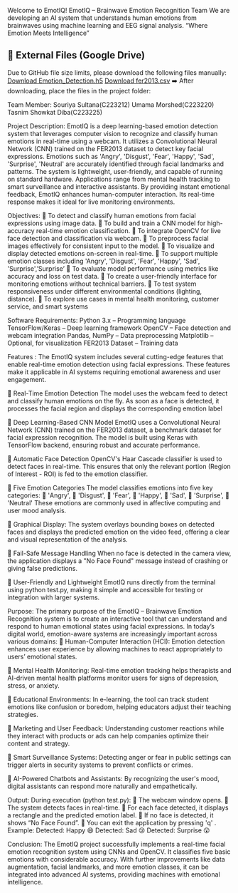 Welcome to EmotIQ! 
EmotIQ – Brainwave Emotion Recognition Team 
We are developing an AI system that understands human emotions from brainwaves using machine learning and EEG signal analysis.
“Where Emotion Meets Intelligence”
## 🔗 External Files (Google Drive)

Due to GitHub file size limits, please download the following files manually:
[Download Emotion_Detection.h5](https://drive.google.com/file/d/1I_jukVYBF5CjJiKszI_7_J3MV6xjlb_O/view?usp=drive_link)
[Download fer2013.csv](https://drive.google.com/file/d/127d9TDp6zt7KsBIDEOAXOmgKVPoTk_NX/view?usp=drive_link)
➡️ After downloading, place the files in the project folder:

Team Member:
Souriya Sultana(C223212)
Umama Morshed(C223220)
Tasnim Showkat Diba(C223225)


Project Description:
EmotIQ is a deep learning-based emotion detection system that leverages computer vision to
recognize and classify human emotions in real-time using a webcam. It utilizes a Convolutional
Neural Network (CNN) trained on the FER2013 dataset to detect key facial expressions.
Emotions such as 'Angry', 'Disgust', 'Fear', 'Happy', 'Sad', 'Surprise', 'Neutral' are accurately
identified through facial landmarks and patterns.
The system is lightweight, user-friendly, and capable of running on standard hardware.
Applications range from mental health tracking to smart surveillance and interactive assistants.
By providing instant emotional feedback, EmotIQ enhances human-computer interaction.
Its real-time response makes it ideal for live monitoring environments.


Objectives:
 To detect and classify human emotions from facial expressions using image data.
 To build and train a CNN model for high-accuracy real-time emotion classification.
 To integrate OpenCV for live face detection and classification via webcam.
 To preprocess facial images effectively for consistent input to the model.
 To visualize and display detected emotions on-screen in real-time.
 To support multiple emotion classes including 'Angry', 'Disgust', 'Fear', 'Happy', 'Sad',
'Surprise',’Surprise’
 To evaluate model performance using metrics like accuracy and loss on test data.
 To create a user-friendly interface for monitoring emotions without technical barriers.
 To test system responsiveness under different environmental conditions (lighting,
distance).
 To explore use cases in mental health monitoring, customer service, and smart
systems

Software Requirements:
Python 3.x – Programming language
TensorFlow/Keras – Deep learning framework
OpenCV – Face detection and webcam integration
Pandas, NumPy – Data preprocessing
Matplotlib – Optional, for visualization
FER2013 Dataset – Training data


Features :
The EmotIQ system includes several cutting-edge features that enable real-time emotion
detection using facial expressions. These features make it applicable in AI systems requiring
emotional awareness and user engagement.

 Real-Time Emotion Detection
The model uses the webcam feed to detect and classify human emotions on the fly. As
soon as a face is detected, it processes the facial region and displays the corresponding
emotion label

 Deep Learning-Based CNN Model
EmotIQ uses a Convolutional Neural Network (CNN) trained on the FER2013 dataset,
a benchmark dataset for facial expression recognition. The model is built using Keras
with TensorFlow backend, ensuring robust and accurate performance.

 Automatic Face Detection
OpenCV's Haar Cascade classifier is used to detect faces in real-time. This ensures that
only the relevant portion (Region of Interest - ROI) is fed to the emotion classifier.

 Five Emotion Categories
The model classifies emotions into five key categories:
 'Angry',
 'Disgust',
 'Fear',
 'Happy',
 'Sad',
 'Surprise',
 'Neutral'
These emotions are commonly used in affective computing and user mood analysis.

 Graphical Display:
The system overlays bounding boxes on detected faces and displays the predicted
emotion on the video feed, offering a clear and visual representation of the analysis.

 Fail-Safe Message Handling
When no face is detected in the camera view, the application displays a "No Face
Found" message instead of crashing or giving false predictions.

 User-Friendly and Lightweight
EmotIQ runs directly from the terminal using python test.py, making it simple and
accessible for testing or integration with larger systems.


Purpose:
The primary purpose of the EmotIQ – Brainwave Emotion Recognition system is to create an
interactive tool that can understand and respond to human emotional states using facial
expressions. In today’s digital world, emotion-aware systems are increasingly important across
various domains:
 Human-Computer Interaction (HCI):
Emotion detection enhances user experience by allowing machines to react appropriately
to users’ emotional states.

 Mental Health Monitoring:
Real-time emotion tracking helps therapists and AI-driven mental health platforms
monitor users for signs of depression, stress, or anxiety.

 Educational Environments:
In e-learning, the tool can track student emotions like confusion or boredom, helping
educators adjust their teaching strategies.

 Marketing and User Feedback:
Understanding customer reactions while they interact with products or ads can help
companies optimize their content and strategy.

 Smart Surveillance Systems:
Detecting anger or fear in public settings can trigger alerts in security systems to prevent
conflicts or crimes.

 AI-Powered Chatbots and Assistants:
By recognizing the user's mood, digital assistants can respond more naturally and
empathetically.


Output:
During execution (python test.py):
 The webcam window opens.
 The system detects faces in real-time.
 For each face detected, it displays a rectangle and the predicted emotion label.
 If no face is detected, it shows “No Face Found”.
 You can exit the application by pressing 'q' .
Example:
Detected: Happy 😄
Detected: Sad 😢
Detected: Surprise 😲


Conclusion:
The EmotIQ project successfully implements a real-time facial emotion recognition system
using CNNs and OpenCV. It classifies five basic emotions with considerable accuracy. With
further improvements like data augmentation, facial landmarks, and more emotion classes, it
can be integrated into advanced AI systems, providing machines with emotional intelligence.


